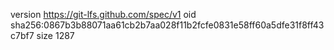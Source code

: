 version https://git-lfs.github.com/spec/v1
oid sha256:0867b3b88071aa61cb2b7aa028f11b2fcfe0831e58ff60a5dfe31f8ff43c7bf7
size 1287
